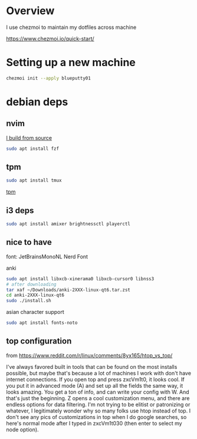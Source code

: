 # Overview

I use chezmoi to maintain my dotfiles across machine

https://www.chezmoi.io/quick-start/

# Setting up a new machine 

```bash
chezmoi init --apply blueputty01
```
# debian deps

## nvim

[I build from source](https://github.com/neovim/neovim/blob/master/INSTALL.md)

```bash
sudo apt install fzf
```

## tpm

```bash
sudo apt install tmux
```
[tpm](https://github.com/tmux-plugins/tpm)


## i3 deps

```bash
sudo apt install amixer brightnessctl playerctl
```

## nice to have

font: JetBrainsMonoNL Nerd Font

anki

```bash
sudo apt install libxcb-xinerama0 libxcb-cursor0 libnss3
# after downloading 
tar xaf ~/Downloads/anki-2XXX-linux-qt6.tar.zst
cd anki-2XXX-linux-qt6
sudo ./install.sh
```

asian character support

```bash
sudo apt install fonts-noto
```

## top configuration

from https://www.reddit.com/r/linux/comments/8yx165/htop_vs_top/

I've always favored built in tools that can be found on the most installs possible, but maybe that's because a lot of machines I work with don't have internet connections. If you open top and press zxcVm1t0, it looks cool. If you put it in advanced mode (A) and set up all the fields the same way, it looks amazing. You get a ton of info, and can write your config with W. And that's just the beginning. Z opens a cool customization menu, and there are endless options for data filtering. I'm not trying to be elitist or patronizing or whatever, I legitimately wonder why so many folks use htop instead of top. I don't see any pics of customizations in top when I do google searches, so here's normal mode after I typed in zxcVm1t030 (then enter to select my node option).

